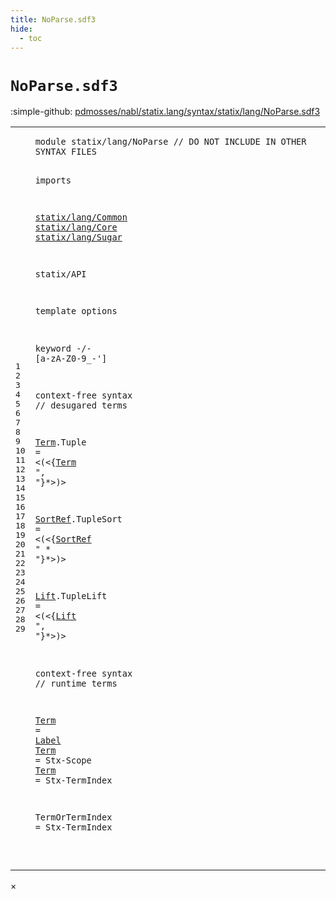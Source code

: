 ```yaml
---
title: NoParse.sdf3
hide:
  - toc
---
```


# `NoParse.sdf3`

:simple-github: [pdmosses/nabl/statix.lang/syntax/statix/lang/NoParse.sdf3]

[pdmosses/nabl/statix.lang/syntax/statix/lang/NoParse.sdf3]: https://github.com/pdmosses/nabl/blob/master/statix.lang/syntax/statix/lang/NoParse.sdf3 "The source file on GitHub"

<div class="sdf3"><table class="highlighttable"><tbody><tr><td class="linenos"><div class="linenodiv"><pre><span></span>1
2
3
4
5
6
7
8
9
10
11
12
13
14
15
16
17
18
19
20
21
22
23
24
25
26
27
28
29
</pre></div></td>
<td class="code"><pre><code><span class="keyword">module</span> <span id="statix/lang/NoParse_1_8" title="Not referenced">statix/lang/NoParse</span> <span class="layout">// DO NOT INCLUDE IN OTHER SYNTAX FILES</span>

<span class="keyword">imports</span>

  <a href="../Common.sdf3/#statix/lang/Common_1_8" id="statix/lang/Common_5_3" title="Defined at ../Common.sdf3 line 1">statix/lang/Common</a>
  <a href="../Core.sdf3/#statix/lang/Core_1_8" id="statix/lang/Core_6_3" title="Defined at ../Core.sdf3 line 1">statix/lang/Core</a>
  <a href="../Sugar.sdf3/#statix/lang/Sugar_1_8" id="statix/lang/Sugar_7_3" title="Defined at ../Sugar.sdf3 line 1">statix/lang/Sugar</a>

  <span title="External reference">statix/API</span>

<span class="keyword">template options</span>

  <span class="keyword">keyword</span> -/- [<span class="cons_Regular">a</span>-<span class="cons_Regular">z</span><span class="cons_Regular">A</span>-<span class="cons_Regular">Z</span><span class="cons_Regular">0</span>-<span class="cons_Regular">9</span>\_\-\']

<span class="keyword">context-free syntax</span> <span class="layout">// desugared terms</span>

  <a href="#Term_17_20" id="Term_17_3" title="Referenced at line 17">Term</a>.<span class="cons_Constructor"><span id="Tuple_17_8" title="Not referenced">Tuple</span></span> = &lt;<span class="cons_String">(</span>&lt;{<a href="#Term_17_3" id="Term_17_20" title="Defined at line 17, 25, 26, 27">Term</a> <span class="cons_Lit">", "</span>}*&gt;<span class="cons_String">)</span>&gt;

  <a href="#SortRef_19_27" id="SortRef_19_3" title="Referenced at line 19">SortRef</a>.<span class="cons_Constructor"><span id="TupleSort_19_11" title="Not referenced">TupleSort</span></span> = &lt;<span class="cons_String">(</span>&lt;{<a href="#SortRef_19_3" id="SortRef_19_27" title="Defined at line 19">SortRef</a> <span class="cons_Lit">" * "</span>}*&gt;<span class="cons_String">)</span>&gt;

  <a href="#Lift_21_24" id="Lift_21_3" title="Referenced at line 21">Lift</a>.<span class="cons_Constructor"><span id="TupleLift_21_8" title="Not referenced">TupleLift</span></span> = &lt;<span class="cons_String">(</span>&lt;{<a href="#Lift_21_3" id="Lift_21_24" title="Defined at line 21">Lift</a> <span class="cons_Lit">", "</span>}*&gt;<span class="cons_String">)</span>&gt;

<span class="keyword">context-free syntax</span> <span class="layout">// runtime terms</span>

  <a href="#Term_17_20" id="Term_25_3" title="Referenced at line 17">Term</a> = <a href="../Core.sdf3/#Label_196_3" id="Label_25_10" title="Defined at ../Core.sdf3 line 196">Label</a>
  <a href="#Term_17_20" id="Term_26_3" title="Referenced at line 17">Term</a> = <span title="External reference">Stx-Scope</span>
  <a href="#Term_17_20" id="Term_27_3" title="Referenced at line 17">Term</a> = <span title="External reference">Stx-TermIndex</span>

  <span id="TermOrTermIndex_29_3" title="Not referenced">TermOrTermIndex</span> = <span title="External reference">Stx-TermIndex</span>

</code></pre></td></tr></tbody></table></div>

<div id="modal">
  <div id="modal-content">
    <span id="modal-close">&times;</span>
    <h2 id="modal-h2"></h2>
    <p  id="modal-p"></p>
    <ul id="modal-ul"></ul>
  </div>
</div>
